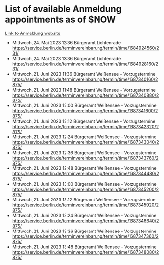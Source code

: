 # List of available Anmeldung appointments as of $NOW
[Link to Anmeldung website](https://service.berlin.de/terminvereinbarung/termin/tag.php?termin=1&anliegen[]=120686&dienstleisterlist=122210,122217,327316,122219,327312,122227,327314,122231,327346,122243,327348,122254,122252,329742,122260,329745,122262,329748,122271,327278,122273,327274,122277,327276,330436,122280,327294,122282,327290,122284,327292,122291,327270,122285,327266,122286,327264,122296,327268,150230,329760,122297,327286,122294,327284,122312,329763,122314,329775,122304,327330,122311,327334,122309,327332,317869,122281,327352,122279,329772,122283,122276,327324,122274,327326,122267,329766,122246,327318,122251,327320,122257,327322,122208,327298,122226,327300&herkunft=http%3A%2F%2Fservice.berlin.de%2Fdienstleistung%2F120686%2F)
- Mittwoch, 24. Mai 2023 12:36 Bürgeramt Lichtenrade https://service.berlin.de/terminvereinbarung/termin/time/1684924560/231/
- Mittwoch, 24. Mai 2023 13:36 Bürgeramt Lichtenrade https://service.berlin.de/terminvereinbarung/termin/time/1684928160/231/
- Mittwoch, 21. Juni 2023 11:36 Bürgeramt Weißensee - Vorzugstermine https://service.berlin.de/terminvereinbarung/termin/time/1687340160/2875/
- Mittwoch, 21. Juni 2023 11:48 Bürgeramt Weißensee - Vorzugstermine https://service.berlin.de/terminvereinbarung/termin/time/1687340880/2875/
- Mittwoch, 21. Juni 2023 12:00 Bürgeramt Weißensee - Vorzugstermine https://service.berlin.de/terminvereinbarung/termin/time/1687341600/2875/
- Mittwoch, 21. Juni 2023 12:12 Bürgeramt Weißensee - Vorzugstermine https://service.berlin.de/terminvereinbarung/termin/time/1687342320/2875/
- Mittwoch, 21. Juni 2023 12:24 Bürgeramt Weißensee - Vorzugstermine https://service.berlin.de/terminvereinbarung/termin/time/1687343040/2875/
- Mittwoch, 21. Juni 2023 12:36 Bürgeramt Weißensee - Vorzugstermine https://service.berlin.de/terminvereinbarung/termin/time/1687343760/2875/
- Mittwoch, 21. Juni 2023 12:48 Bürgeramt Weißensee - Vorzugstermine https://service.berlin.de/terminvereinbarung/termin/time/1687344480/2875/
- Mittwoch, 21. Juni 2023 13:00 Bürgeramt Weißensee - Vorzugstermine https://service.berlin.de/terminvereinbarung/termin/time/1687345200/2875/
- Mittwoch, 21. Juni 2023 13:12 Bürgeramt Weißensee - Vorzugstermine https://service.berlin.de/terminvereinbarung/termin/time/1687345920/2875/
- Mittwoch, 21. Juni 2023 13:24 Bürgeramt Weißensee - Vorzugstermine https://service.berlin.de/terminvereinbarung/termin/time/1687346640/2875/
- Mittwoch, 21. Juni 2023 13:36 Bürgeramt Weißensee - Vorzugstermine https://service.berlin.de/terminvereinbarung/termin/time/1687347360/2875/
- Mittwoch, 21. Juni 2023 13:48 Bürgeramt Weißensee - Vorzugstermine https://service.berlin.de/terminvereinbarung/termin/time/1687348080/2875/
